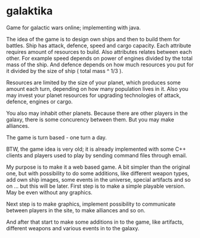 # galaktika
Game for galactic wars online; implementing with java.

The idea of the game is to design own ships and then to build them for battles. Ship has attack, defence, speed and cargo capacity.
Each attribute requires amount of resources to build. Also attributes relates between each other. For example speed depends on power of engines divided by the total mass of the ship. And defence depends on how much resources you put for it divided by the size of ship ( total mass ^ 1/3 ).

Resources are limited by the size of your planet, which produces some amount each turn, depending on how many population lives in it.
Also you may invest your planet resources for upgrading technologies of attack, defence, engines or cargo.

You also may inhabit other planets. Because there are other players in the galaxy, there is some concurency between them. But you may make alliances.

The game is turn based - one turn a day.

BTW, the game idea is very old; it is already implemented with some C++ clients and players used to play by sending command files through email.

My purpose is to make it a web based game. A bit simpler than the original one, but with possibility to do some additions, like different weapon types, add own ship images, some events in the universe, special artifacts and so on ... but this will be later. First step is to make a simple playable version. May be even without any graphics. 

Next step is to make graphics, implement possibility to communicate between players in the site, to make alliances and so on.

And after that start to make some additions in to the game, like artifacts, different weapons and various events in to the galaxy.
